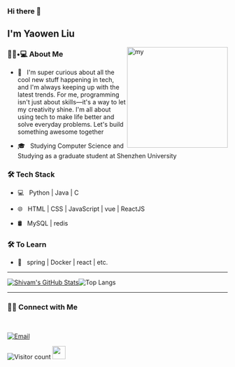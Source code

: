 ### Hi there 👋<h2> I'm Yaowen Liu</h2>

<img align='right' src="https://media.giphy.com/media/M9gbBd9nbDrOTu1Mqx/giphy.gif" width="230" alt="my">

<h3> 👨🏻•💻 About Me </h3>

- 🤔 &nbsp; I'm super curious about all the cool new stuff happening in tech, and I'm always keeping up with the latest trends. For me, programming isn't just about skills—it's a way to let my creativity shine. I'm all about using tech to make life better and solve everyday problems. Let's build something awesome together

- 🎓 &nbsp; Studying Computer Science and Studying as a graduate student at Shenzhen University



<h3>🛠 Tech Stack</h3>

- 💻 &nbsp; Python | Java  | C 

- 🌐 &nbsp; HTML | CSS | JavaScript | vue | ReactJS

- 🛢 &nbsp; MySQL | redis
<!--

- 🔧 &nbsp; Git | Markdown | Selenium | Tidyverse

- 🖥 &nbsp; Illustrator| Photoshop | InDesign

-->



<h3>🛠 To Learn</h3>

- 🔧 &nbsp; spring | Docker | react | etc.

<hr>

[![Shivam's GitHub Stats](https://github-readme-stats.vercel.app/api?username=shivam0110&show_icons=true)](https://github.com/shivam0110)![Top Langs](https://github-readme-stats.vercel.app/api/top-langs/?username=shivam0110&show_icons=true)

<hr>
<h3> 🤝🏻 Connect with Me </h3>

<br>



<p align="center">

<a href="mailto:liuyaowen.smile@gmail.com"><img alt="Email" src="https://img.shields.io/badge/Email-shivammalpani111@gmail.com-blue?style=flat-square&logo=gmail"></a>

</p>



![Visitor count](https://visitor-badge.laobi.icu/badge?page_id=shivam0110.shivam0110)   <img src="https://media.giphy.com/media/dxn6fRlTIShoeBr69N/giphy.gif" width="30">
